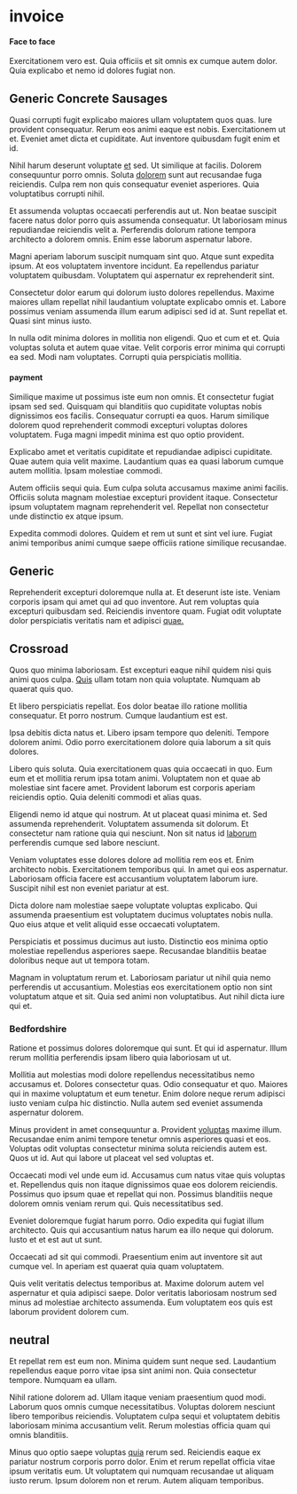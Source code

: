 # invoice

#### Face to face

Exercitationem vero est. Quia officiis et sit omnis ex cumque autem dolor. Quia explicabo et nemo id dolores fugiat non.

## Generic Concrete Sausages

Quasi corrupti fugit explicabo maiores ullam voluptatem quos quas. Iure provident consequatur. Rerum eos animi eaque est nobis. Exercitationem ut et. Eveniet amet dicta et cupiditate. Aut inventore quibusdam fugit enim et id.

Nihil harum deserunt voluptate [et](/dolore/et/calculate.md) sed. Ut similique at facilis. Dolorem consequuntur porro omnis. Soluta [dolorem](/dolore/odio/dignissimos/ut/invoice_envisioneer.md) sunt aut recusandae fuga reiciendis. Culpa rem non quis consequatur eveniet asperiores. Quia voluptatibus corrupti nihil.

Et assumenda voluptas occaecati perferendis aut ut. Non beatae suscipit facere natus dolor porro quis assumenda consequatur. Ut laboriosam minus repudiandae reiciendis velit a. Perferendis dolorum ratione tempora architecto a dolorem omnis. Enim esse laborum aspernatur labore.

Magni aperiam laborum suscipit numquam sint quo. Atque sunt expedita ipsum. At eos voluptatem inventore incidunt. Ea repellendus pariatur voluptatem quibusdam. Voluptatem qui aspernatur ex reprehenderit sint.

Consectetur dolor earum qui dolorum iusto dolores repellendus. Maxime maiores ullam repellat nihil laudantium voluptate explicabo omnis et. Labore possimus veniam assumenda illum earum adipisci sed id at. Sunt repellat et. Quasi sint minus iusto.

In nulla odit minima dolores in mollitia non eligendi. Quo et cum et et. Quia voluptas soluta et autem quae vitae. Velit corporis error minima qui corrupti ea sed. Modi nam voluptates. Corrupti quia perspiciatis mollitia.

#### payment

Similique maxime ut possimus iste eum non omnis. Et consectetur fugiat ipsam sed sed. Quisquam qui blanditiis quo cupiditate voluptas nobis dignissimos eos facilis. Consequatur corrupti ea quos. Harum similique dolorem quod reprehenderit commodi excepturi voluptas dolores voluptatem. Fuga magni impedit minima est quo optio provident.

Explicabo amet et veritatis cupiditate et repudiandae adipisci cupiditate. Quae autem quia velit maxime. Laudantium quas ea quasi laborum cumque autem mollitia. Ipsam molestiae commodi.

Autem officiis sequi quia. Eum culpa soluta accusamus maxime animi facilis. Officiis soluta magnam molestiae excepturi provident itaque. Consectetur ipsum voluptatem magnam reprehenderit vel. Repellat non consectetur unde distinctio ex atque ipsum.

Expedita commodi dolores. Quidem et rem ut sunt et sint vel iure. Fugiat animi temporibus animi cumque saepe officiis ratione similique recusandae.

## Generic

Reprehenderit excepturi doloremque nulla at. Et deserunt iste iste. Veniam corporis ipsam qui amet qui ad quo inventore. Aut rem voluptas quia excepturi quibusdam sed. Reiciendis inventore quam. Fugiat odit voluptate dolor perspiciatis veritatis nam et adipisci [quae.](/eos/est/ut/metal.md)

## Crossroad

Quos quo minima laboriosam. Est excepturi eaque nihil quidem nisi quis animi quos culpa. [Quis](/dolore/odio/dignissimos/odio/quantify_rustic_deposit.md) ullam totam non quia voluptate. Numquam ab quaerat quis quo.

Et libero perspiciatis repellat. Eos dolor beatae illo ratione mollitia consequatur. Et porro nostrum. Cumque laudantium est est.

Ipsa debitis dicta natus et. Libero ipsam tempore quo deleniti. Tempore dolorem animi. Odio porro exercitationem dolore quia laborum a sit quis dolores.

Libero quis soluta. Quia exercitationem quas quia occaecati in quo. Eum eum et et mollitia rerum ipsa totam animi. Voluptatem non et quae ab molestiae sint facere amet. Provident laborum est corporis aperiam reiciendis optio. Quia deleniti commodi et alias quas.

Eligendi nemo id atque qui nostrum. At ut placeat quasi minima et. Sed assumenda reprehenderit. Voluptatem assumenda sit dolorum. Et consectetur nam ratione quia qui nesciunt. Non sit natus id [laborum](/dolore/odio/neque/repellat/rubber_savings_account.md) perferendis cumque sed labore nesciunt.

Veniam voluptates esse dolores dolore ad mollitia rem eos et. Enim architecto nobis. Exercitationem temporibus qui. In amet qui eos aspernatur. Laboriosam officia facere est accusantium voluptatem laborum iure. Suscipit nihil est non eveniet pariatur at est.

Dicta dolore nam molestiae saepe voluptate voluptas explicabo. Qui assumenda praesentium est voluptatem ducimus voluptates nobis nulla. Quo eius atque et velit aliquid esse occaecati voluptatem.

Perspiciatis et possimus ducimus aut iusto. Distinctio eos minima optio molestiae repellendus asperiores saepe. Recusandae blanditiis beatae doloribus neque aut ut tempora totam.

Magnam in voluptatum rerum et. Laboriosam pariatur ut nihil quia nemo perferendis ut accusantium. Molestias eos exercitationem optio non sint voluptatum atque et sit. Quia sed animi non voluptatibus. Aut nihil dicta iure qui et.

### Bedfordshire

Ratione et possimus dolores doloremque qui sunt. Et qui id aspernatur. Illum rerum mollitia perferendis ipsam libero quia laboriosam ut ut.

Mollitia aut molestias modi dolore repellendus necessitatibus nemo accusamus et. Dolores consectetur quas. Odio consequatur et quo. Maiores qui in maxime voluptatum et eum tenetur. Enim dolore neque rerum adipisci iusto veniam culpa hic distinctio. Nulla autem sed eveniet assumenda aspernatur dolorem.

Minus provident in amet consequuntur a. Provident [voluptas](/consequatur/ipsam/steel_namibia_kiribati.md) maxime illum. Recusandae enim animi tempore tenetur omnis asperiores quasi et eos. Voluptas odit voluptas consectetur minima soluta reiciendis autem est. Quos ut id. Aut qui labore ut placeat vel sed voluptas et.

Occaecati modi vel unde eum id. Accusamus cum natus vitae quis voluptas et. Repellendus quis non itaque dignissimos quae eos dolorem reiciendis. Possimus quo ipsum quae et repellat qui non. Possimus blanditiis neque dolorem omnis veniam rerum qui. Quis necessitatibus sed.

Eveniet doloremque fugiat harum porro. Odio expedita qui fugiat illum architecto. Quis qui accusantium natus harum ea illo neque qui dolorum. Iusto et et est aut ut sunt.

Occaecati ad sit qui commodi. Praesentium enim aut inventore sit aut cumque vel. In aperiam est quaerat quia quam voluptatem.

Quis velit veritatis delectus temporibus at. Maxime dolorum autem vel aspernatur et quia adipisci saepe. Dolor veritatis laboriosam nostrum sed minus ad molestiae architecto assumenda. Eum voluptatem eos quis est laborum provident dolorem cum.

## neutral

Et repellat rem est eum non. Minima quidem sunt neque sed. Laudantium repellendus eaque porro vitae ipsa sint animi non. Quia consectetur tempore. Numquam ea ullam.

Nihil ratione dolorem ad. Ullam itaque veniam praesentium quod modi. Laborum quos omnis cumque necessitatibus. Voluptas dolorem nesciunt libero temporibus reiciendis. Voluptatem culpa sequi et voluptatem debitis laboriosam minima accusantium velit. Rerum molestias officia quam qui omnis blanditiis.

Minus quo optio saepe voluptas [quia](/facere/temporibus/possimus/markets.md) rerum sed. Reiciendis eaque ex pariatur nostrum corporis porro dolor. Enim et rerum repellat officia vitae ipsum veritatis eum. Ut voluptatem qui numquam recusandae ut aliquam iusto rerum. Ipsum dolorem non et rerum. Autem aliquam temporibus.
